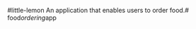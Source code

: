 #little-lemon
An application that enables users to order food.#   f o o d _ o r d e r i n g _ a p p  
 